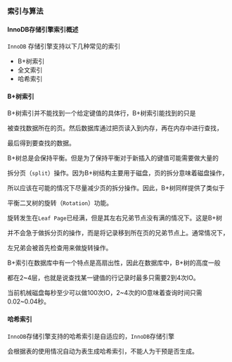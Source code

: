 ### 索引与算法

#### InnoDB存储引擎索引概述

`InnoDB` 存储引擎支持以下几种常见的索引

* B+树索引
* 全文索引
* 哈希索引

#### B+树索引

B+树索引并不能找到一个给定键值的具体行，B+树索引能找到的只是

被查找数据所在的页。然后数据库通过把页读入到内存，再在内存中进行查找，

最后得到要查找的数据。

B+树总是会保持平衡。但是为了保持平衡对于新插入的键值可能需要做大量的

拆分页（`split`）操作。因为B+树结构主要用于磁盘，页的拆分意味着磁盘操作，

所以应该在可能的情况下尽量减少页的拆分操作。因此，B+树同样提供了类似于

平衡二叉树的旋转（`Rotation`）功能。

旋转发生在`Leaf Page`已经满，但是其左右兄弟节点没有满的情况下。这是B+树

并不会急于做拆分页的操作，而是将记录移到所在页的兄弟节点上。通常情况下，

左兄弟会被首先检查用来做旋转操作。

B+索引在数据库中有一个特点是高扇出性，因此在数据库中，B+树的高度一般

都在2~4层，也就是说查找某一键值的行记录时最多只需要2到4次IO。

当前机械磁盘每秒至少可以做100次IO，2~4次的IO意味着查询时间只需0.02~0.04秒。



#### 哈希索引

`InnoDB`存储引擎支持的哈希索引是自适应的，`InnoDB`存储引擎

会根据表的使用情况自动为表生成哈希索引，不能人为干预是否生成。

